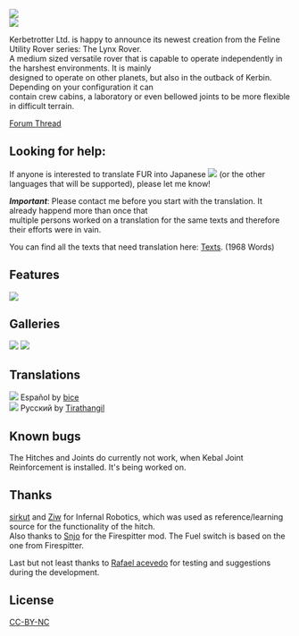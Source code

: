 ![](http://i.imgur.com/HYWMzVh.png)   
![](http://i.imgur.com/oVyCGRp.png)

Kerbetrotter Ltd. is happy to announce its newest creation from the Feline Utility Rover series: The Lynx Rover.  
A medium sized versatile rover that is capable to operate independently in the harshest environments. It is mainly  
designed to operate on other planets, but also in the outback of Kerbin. Depending on your configuration it can  
contain crew cabins, a laboratory or even bellowed joints to be more flexible in difficult terrain.  

[Forum Thread](http://forum.kerbalspaceprogram.com/index.php?/topic/133606-1) 

## Looking for help:
If anyone is interested to translate FUR into Japanese ![](http://i.imgur.com/M93S44Z.png) (or the other languages 
that will be supported), please let me know!  

***Important***: Please contact me before you start with the translation. It already happend more than once that  
multiple persons worked on a translation for the same texts and therefore their efforts were in vain.  

You can find all the texts that need translation here: [Texts](https://github.com/Nils277/FelineUtilityRovers/tree/master/Translation). (1968 Words)  
<!---![](http://i.imgur.com/O762Vfm.png)--->

## Features 
![](http://i.imgur.com/J0Y2uGE.png)


<!---![](http://i.imgur.com/O762Vfm.png)--->

## Galleries 
[![](http://i.imgur.com/8SHPkw2.png)](http://imgur.com/a/fOPRK)
[![](http://i.imgur.com/pVShxBH.png)](https://www.youtube.com/watch?v=nMHhR1amxVc)  

<!---![](http://i.imgur.com/O762Vfm.png)--->  
## Translations  
![](http://i.imgur.com/cXO4NUi.png) Español by [bice](http://forum.kerbalspaceprogram.com/index.php?/profile/152599-bice/)  
![](http://i.imgur.com/mFRcn0a.png) Русский by [Tirathangil](https://github.com/Tirathangil)  

<!---![](http://i.imgur.com/O762Vfm.png)--->
## Known bugs 

The Hitches and Joints do currently not work, when Kebal Joint Reinforcement is installed. It's being worked on.  

<!---![](http://i.imgur.com/O762Vfm.png)--->
## Thanks

[sirkut](http://forum.kerbalspaceprogram.com/index.php?/profile/57229-sirkut/) and [Ziw](http://forum.kerbalspaceprogram.com/index.php?/profile/135292-ziw/) for Infernal Robotics, which was used as reference/learning source for the functionality of the hitch.  
Also thanks to [Snjo](http://forum.kerbalspaceprogram.com/index.php?/profile/57198-snjo/) for the Firespitter mod. The Fuel switch is based on the one from Firespitter.  

Last but not least thanks to [Rafael acevedo](http://forum.kerbalspaceprogram.com/index.php?/profile/84946-rafael-acevedo/) for testing and suggestions during the development.

## License

[CC-BY-NC](https://creativecommons.org/licenses/by-nc/4.0/)
